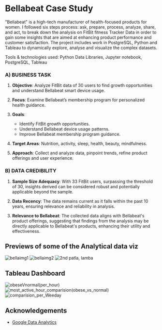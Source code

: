 
# Bellabeat Case Study

"Bellabeat" is a high-tech manufacturer of health-focused products for women. I followed six steps process: ask,
prepare, process, analyze, share, and act, to break down the analysis on FitBit fitness Tracker Data in order to gain
some insights that are aimed at enhancing product performance and customer satisfaction. The project includes
work in PostgreSQL, Python and Tableau to dynamically explore, analyse and visualize the complex datasets.

Tools & technologies used: Python Data Libraries, Jupyter notebook, PostgreSQL, Tableau

### A)  BUSINESS TASK

1. **Objective**: Analyze FitBit data of 30 users to find growth opportunities and understand Bellabeat smart device usage.
  
2. **Focus**: Examine Bellabeat’s membership program for personalized health guidance.
  
3. **Goals**:
   - Identify FitBit growth opportunities.
   - Understand Bellabeat device usage patterns.
   - Improve Bellabeat membership program guidance.
  
4. **Target Areas**: Nutrition, activity, sleep, health, beauty, mindfulness.
  
5. **Approach**: Collect and analyze data, pinpoint trends, refine product offerings and user experience.


### B) DATA CREDIBILITY
1. **Sample Size Adequacy**: With 33 FitBit users, surpassing the threshold of 30, insights derived can be considered robust and potentially applicable beyond the sample.
  
2. **Data Recency**: The data remains current as it falls within the past 10 years, ensuring relevance and reliability in analysis.
  
3. **Relevance to Bellabeat**: The collected data aligns with Bellabeat's product offerings, suggesting that findings from the analysis may be directly applicable to Bellabeat's products, enhancing their utility and effectiveness.






## Previews of some of the Analytical data viz

![bellaimg1](https://github.com/arinsharma123/BellaBeat/assets/128144029/4e5e0cce-26fe-4eb5-ad88-42da29b9b451)
![bellaimg2](https://github.com/arinsharma123/BellaBeat/assets/128144029/a449567c-1819-42d8-bea0-ca58e61ce1cb)
![2nd patla, lamba](https://github.com/arinsharma123/BellaBeat/assets/128144029/e2c97f4b-da88-49e7-b3a5-95aa67719edc)

## Tableau Dashboard
![obeseVnormal(per_hour)](https://github.com/arinsharma123/BellaBeat/assets/128144029/7e82ff46-9699-44ab-a99a-6f92ca04bebb)
![most_active_hour_comparision(obese_vs_normal)](https://github.com/arinsharma123/BellaBeat/assets/128144029/6111bac6-859a-4ecd-a0a4-73b936a56627)
![comparision_per_Weeday](https://github.com/arinsharma123/BellaBeat/assets/128144029/fd995cdc-94e1-4a04-b263-383dae3e1527)


## Acknowledgements

 - [Google Data Analytics](https://www.coursera.org/professional-certificates/google-data-analytics?)
